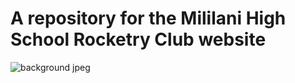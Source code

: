 # A repository for the Mililani High School Rocketry Club website
![background jpeg](https://user-images.githubusercontent.com/102404584/221793505-3a15b944-d029-4d06-ad23-39ac4bf0d86d.jpg)
